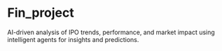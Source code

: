 # Fin_project
AI-driven analysis of IPO trends, performance, and market impact using intelligent agents for insights and predictions.
